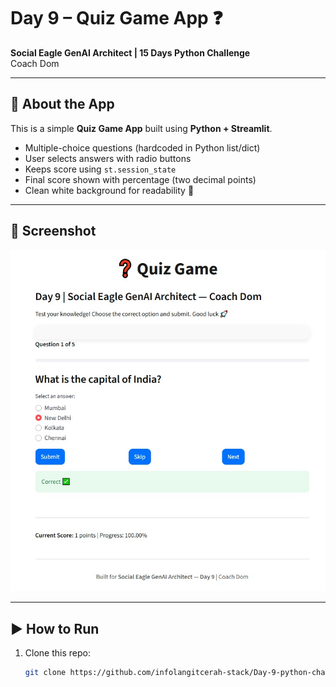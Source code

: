 # Day 9 – Quiz Game App ❓  
**Social Eagle GenAI Architect | 15 Days Python Challenge**  
Coach Dom  

---

## 📌 About the App
This is a simple **Quiz Game App** built using **Python + Streamlit**.  
- Multiple-choice questions (hardcoded in Python list/dict)  
- User selects answers with radio buttons  
- Keeps score using `st.session_state`  
- Final score shown with percentage (two decimal points)  
- Clean white background for readability 🎨  

---

## 📸 Screenshot
![Quiz Game Screenshot](images/day9_screenshot1.jpeg)

---

## ▶️ How to Run
1. Clone this repo:
   ```bash
   git clone https://github.com/infolangitcerah-stack/Day-9-python-challenge.git
